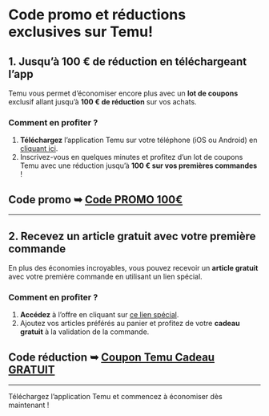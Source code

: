 # Code promo et réductions exclusives sur Temu!

## 1. Jusqu’à 100 € de réduction en téléchargeant l’app

Temu vous permet d’économiser encore plus avec un **lot de coupons** exclusif allant jusqu’à **100 € de réduction** sur vos achats.

### Comment en profiter ?
1. **Téléchargez** l’application Temu sur votre téléphone (iOS ou Android) en [cliquant ici](https://temu.to/k/u92rq2witbj).
2. Inscrivez-vous en quelques minutes et profitez d’un lot de coupons Temu avec une réduction jusqu’à **100 € sur vos premières commandes** !

## Code promo ➥ [Code PROMO 100€](https://temu.to/k/u92rq2witbj)

---

## 2. Recevez un article gratuit avec votre première commande

En plus des économies incroyables, vous pouvez recevoir un **article gratuit** avec votre première commande en utilisant un lien spécial.

### Comment en profiter ?
1. **Accédez** à l’offre en cliquant sur [ce lien spécial](https://temu.to/k/eymva39zwf5).
2. Ajoutez vos articles préférés au panier et profitez de votre **cadeau gratuit** à la validation de la commande.

## Code réduction ➥ [Coupon Temu Cadeau GRATUIT](https://temu.to/k/eymva39zwf5)

---

Téléchargez l’application Temu et commencez à économiser dès maintenant !
